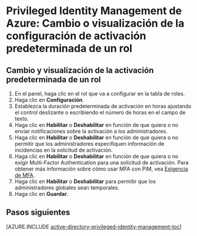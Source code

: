 <properties
   pageTitle="Privileged Identity Management de Azure: Cambio o visualización de la configuración predeterminada de un rol"
   description="Obtenga información sobre cómo cambiar la configuración predeterminada de identidades con privilegios con la extensión de Privileged Identity Management de Azure."
   services="active-directory"
   documentationCenter=""
   authors="kgremban"
   manager="stevenpo"
   editor=""/>

<tags
   ms.service="na"
   ms.devlang="na"
   ms.topic="article"
   ms.tgt_pltfrm="na"
   ms.workload="identity"
   ms.date="01/21/2016"
   ms.author="kgremban"/>

# Privileged Identity Management de Azure: Cambio o visualización de la configuración de activación predeterminada de un rol

## Cambio y visualización de la activación predeterminada de un rol
1. En el panel, haga clic en el rol que va a configurar en la tabla de roles.
2. Haga clic en **Configuración**.
3. Establezca la duración predeterminada de activación en horas ajustando el control deslizante o escribiendo el número de horas en el campo de texto.
4. Haga clic en **Habilitar** o **Deshabilitar** en función de que quiera o no enviar notificaciones sobre la activación a los administradores.
5. Haga clic en **Habilitar** o **Deshabilitar** en función de que quiera o no permitir que los administradores especifiquen información de incidencias en la solicitud de activación.
6. Haga clic en **Habilitar** o **Deshabilitar** en función de que quiera o no exigir Multi-Factor Authentication para una solicitud de activación. Para obtener más información sobre cómo usar MFA con PIM, vea [Exigencia de MFA](active-directory-privileged-identity-management-how-to-require-mfa.md).
7. Haga clic en **Habilitar** o **Deshabilitar** para permitir que los administradores globales sean temporales. 
8. Haga clic en **Guardar**.

<!--PLACEHOLDER: Need an explanation of what the temporary Global Administrator setting is for.-->

<!--Every topic should have next steps and links to the next logical set of content to keep the customer engaged-->
## Pasos siguientes
[AZURE.INCLUDE [active-directory-privileged-identity-management-toc](../../includes/active-directory-privileged-identity-management-toc.md)]

<!---HONumber=AcomDC_0128_2016-->